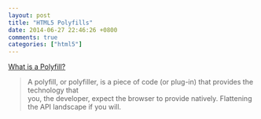```yaml
---
layout: post
title: "HTML5 Polyfills"
date: 2014-06-27 22:46:26 +0800
comments: true
categories: ["html5"]
---
```


[What is a Polyfill?]  

> A polyfill, or polyfiller, is a piece of code (or plug-in) that provides the technology that  
you, the developer, expect the browser to provide natively. Flattening the API landscape
if you will.


[What is a Polyfill?]:http://remysharp.com/2010/10/08/what-is-a-polyfill/
